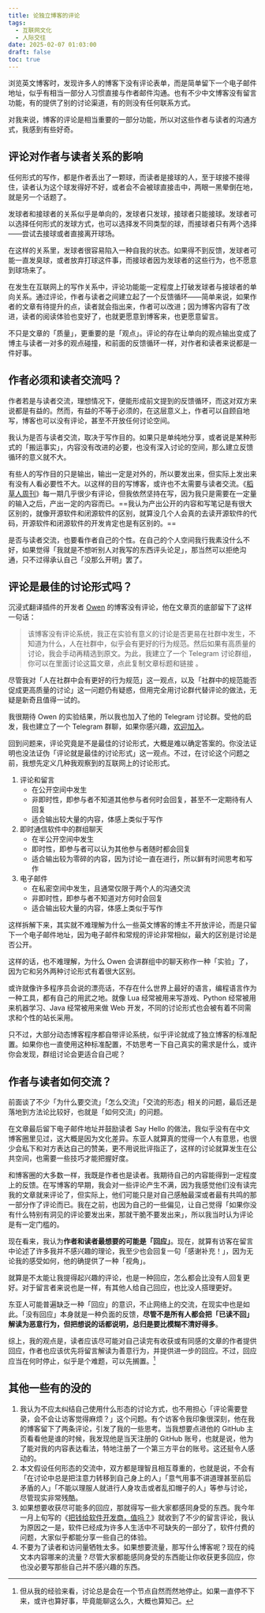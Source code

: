 ```yaml
---
title: 论独立博客的评论
tags:
  - 互联网文化
  - 人际交往
date: 2025-02-07 01:03:00
draft: false
toc: true
---
```


浏览英文博客时，发现许多人的博客下没有评论表单，而是简单留下一个电子邮件地址，似乎有相当一部分人习惯直接与作者邮件沟通。也有不少中文博客没有留言功能，有的提供了别的讨论渠道，有的则没有任何联系方式。

对我来说，博客的评论是相当重要的一部分功能，所以对这些作者与读者的沟通方式，我感到有些好奇。

<!--more-->

## 评论对作者与读者关系的影响

任何形式的写作，都是作者丢出了一颗球，而读者是接球的人，至于球接不接得住，读者认为这个球发得好不好，或者会不会被球直接击中，两眼一黑晕倒在地，就是另一个话题了。

发球者和接球者的关系似乎是单向的，发球者只发球，接球者只能接球。发球者可以选择任何形式的发球方式，也可以选择发不同类型的球，而接球者只有两个选择——尝试去接球或者直接离开球场。

在这样的关系里，发球者很容易陷入一种自我的状态。如果得不到反馈，发球者可能一直发臭球，或者放弃打球这件事，而接球者因为发球者的这些行为，也不愿意到球场来了。

在发生在互联网上的写作关系中，评论功能能一定程度上打破发球者与接球者的单向关系。通过评论，作者与读者之间建立起了一个反馈循环——简单来说，如果作者的文章有待提升的点，读者就会指出来，作者可以改进；因为博客内容有了改进，读者的阅读体验也变好了，也就更愿意到博客来，也更愿意留言。

不只是文章的「质量」，更重要的是「观点」。评论的存在让单向的观点输出变成了博主与读者一对多的观点碰撞，和前面的反馈循环一样，对作者和读者来说都是一件好事。

## 作者必须和读者交流吗？

作者若是与读者交流，理想情况下，便能形成前文提到的反馈循环，而这对双方来说都是有益的。然而，有益的不等于必须的，在这层意义上，作者可以自顾自地写，博客也可以没有评论，甚至不开放任何讨论空间。

我认为是否与读者交流，取决于写作目的。如果只是单纯地分享，或者说是某种形式的「搬运事实」，内容没有改进的必要，也没有深入讨论的空间，那么建立反馈循环的意义就不大。

有些人的写作目的只是输出，输出一定是对外的，所以要发出来，但实际上发出来有没有人看必要性不大。以这样的目的写博客，或许也不太需要与读者交流。《[稻草人周刊](/categories/稻草人周刊/)》每一期几乎很少有评论，但我依然坚持在写，因为我只是需要在一定量的输入之后，产出一定的内容而已。==我认为产出公开的内容和写笔记是有很大区别的，就像开源软件和闭源软件的区别，就算没几个人会真的去读开源软件的代码，开源软件和闭源软件的开发肯定也是有区别的。==

是否与读者交流，也要看作者自己的个性。在自己的个人空间我行我素没什么不好，如果觉得「我就是不想听别人对我写的东西评头论足」，那当然可以拒绝沟通，只不过得承认自己「没那么开明」罢了。

## 评论是最佳的讨论形式吗？

沉浸式翻译插件的开发者 [Owen](https://www.owenyoung.com) 的博客没有评论，他在文章页的底部留下了这样一句话：

> 该博客没有评论系统，我正在实验有意义的讨论是否更易在社群中发生，不知道为什么，人在社群中，似乎会有更好的行为规范。然后如果有高质量的讨论，我会手动再精选到原文。为此，我建立了一个 Telegram 讨论群组，你可以在里面讨论这篇文章，点此复制文章标题和链接 。

尽管我对「人在社群中会有更好的行为规范」这一观点，以及「社群中的规范能否促成更高质量的讨论」这一问题仍有疑惑，但用完全用讨论群代替评论的做法，无疑是新奇且值得一试的。

我很期待 Owen 的实验结果，所以我也加入了他的 Telegram 讨论群。受他的启发，我也建立了一个 Telegram 群聊，如果你感兴趣，[欢迎加入](https://t.me/teaparty418/)。

回到问题来，评论究竟是不是最佳的讨论形式，大概是难以确定答案的。你没法证明也没法证伪「评论就是最佳的讨论形式」这一观点。不过，在讨论这个问题之前，我想先定义几种我观察到的互联网上的讨论形式。

1. 评论和留言
   - 在公开空间中发生
   - 非即时性，即参与者不知道其他参与者何时会回复，甚至不一定期待有人回复
   - 适合输出较大量的内容，体感上类似于写作
2. 即时通信软件中的群组聊天
   - 在半公开空间中发生
   - 即时性，即参与者可以认为其他参与者随时都会回复
   - 适合输出较为零碎的内容，因为讨论一直在进行，所以鲜有时间思考和写作
3. 电子邮件
   - 在私密空间中发生，且通常仅限于两个人的沟通交流
   - 非即时性，即参与者不知道对方何时会回复
   - 适合输出较大量的内容，体感上类似于写作

这样拆解下来，其实就不难理解为什么一些英文博客的博主不开放评论，而是只留下一个电子邮件地址，因为电子邮件和常规的评论非常相似，最大的区别是讨论是否公开。

这样的话，也不难理解，为什么 Owen 会讲群组中的聊天称作一种「实验」了，因为它和另外两种讨论形式有着很大区别。

或许就像许多程序员会说的漂亮话，不存在什么世界上最好的语言，编程语言作为一种工具，都有自己的用武之地。就像 Lua 经常被用来写游戏、Python 经常被用来机器学习、Java 经常被用来做 Web 开发，不同的讨论形式也会被有着不同需求和个性的站长采用。

只不过，大部分动态博客程序都自带评论系统，似乎评论就成了独立博客的标准配置。如果你也一直使用这种标准配置，不妨思考一下自己真实的需求是什么，或许你会发现，群组讨论会更适合自己呢？

## 作者与读者如何交流？

前面谈了不少「为什么要交流」「怎么交流」「交流的形态」相关的问题，最后还是落地到方法论比较好，也就是「如何交流」的问题。

在文章最后留下电子邮件地址并鼓励读者 Say Hello 的做法，我似乎没有在中文博客圈里见过，这大概是因为文化差异。东亚人就算真的觉得一个人有意思，也很少会私下和对方表达自己的赞美，更不用说批评指正了，这样的讨论就算发生在公共空间，也需要一些技巧才能把握好度。

和博客圈的大多数一样，我既是作者也是读者。我期待自己的内容能得到一定程度上的反馈。在写博客的早期，我会对一些评论产生不满，因为我感觉他们没有读完我的文章就来评论了，但实际上，他们可能只是对自己感触最深或者最有共鸣的那一部分作了评论而已。我在之前，也因为自己的一些偏见，让自己觉得「如果你没有什么特别有洞见的评论要发出来，那就干脆不要发出来」，所以我当时认为评论是有一定门槛的。

现在看来，我认为**作者和读者最想要的可能是「回应」**。现在，就算有访客在留言中论述了许多我并不感兴趣的理论，我至少也会回复一句「感谢补充！」，因为无论我的感受如何，他的确提供了一种「视角」。

就算是不太能让我提得起兴趣的评论，也是一种回应，怎么都会比没有人回复更好。对于留言者来说也是一样，有其他人给自己回应，也比没人搭理更好。

东亚人可能普遍缺乏一种「回应」的意识，不止网络上的交流，在现实中也是如此。「没有回应」本身就是一种负面的反馈，**尽管不是所有人都会把「已读不回」解读为恶意行为，但把想说的话都说明，总归是要比模糊不清好得多**。

综上，我的观点是，读者应该尽可能对自己读完有收获或有同感的文章的作者提供回应，作者也应该优先将留言解读为善意行为，并提供进一步的回应。不过，回应应当在何时停止，似乎是个难题，可以先搁置。[^1]

## 其他一些有的没的

1. 我认为不应太纠结自己使用什么形态的讨论方式，也不用担心「评论需要登录，会不会让访客觉得麻烦？」这个问题。有个访客令我印象很深刻，他在我的博客留下了两条评论，引发了我的一些思考。当我想要点进他的 GitHub 主页看看他是谁的时候，我发现他是当天注册的 GitHub 账号，也就是说，他为了能对我的内容表达看法，特地注册了一个第三方平台的账号。这还挺令人感动的。
2. 本文假设任何形态的交流中，双方都是理智且相互尊重的，也就是说，不会有「在讨论中总是把注意力转移到自己身上的人」「意气用事不讲道理甚至前后矛盾的人」「不能以理服人就进行人身攻击或者乱扣帽子的人」等参与讨论，尽管现实非常残酷。
3. 如果想要收获尽可能多的回应，那就得写一些大家都感同身受的东西。我今年一月上旬写的《[把钱给软件开发商，值吗？](/posts/把钱给软件开发商值吗/)》就收到了不少的留言评论，我认为原因之一是，软件已经成为许多人生活中不可缺失的一部分了，软件付费的问题，大家似乎都能分享一些自己的体验。
4. 不要为了读者和访问量牺牲太多。如果想要流量，那写什么博客呢？现在的纯文本内容哪来的流量？尽管大家都能感同身受的东西能让你收获更多回应，你也没必要写那些自己并不感兴趣的东西。

[^1]: 但从我的经验来看，讨论总是会在一个节点自然而然地停止。如果一直停不下来，或许也算好事，毕竟能聊这么久，大概也算知己。
